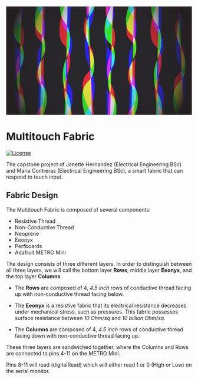 ![Mockup Showcase](visualizer/images/mockup.png)

# Multitouch Fabric

[![License][license-img]][license-url]

The capstone project of Janette Hernandez (Electrical Engineering BSc) and Maria Contreras (Electrical Engineering BSc), a smart fabric that can respond to touch input.

## Fabric Design

The Multitouch Fabric is composed of several components:

- Resistive Thread
- Non-Conductive Thread
- Neoprene
- Eeonyx 
- Perfboards
- Adafruit METRO Mini

The design consists of three different layers. In order to distinguish between all three layers, we will call the bottom layer **Rows**, middle layer **Eeonyx**, and the top layer **Columns**.

- The **Rows** are composed of 4, *4.5 inch* rows of conductive thread facing up with non-conductive thread facing below. 

- The **Eeonyx** is a resistive fabric that its electrical resistance decreases under mechanical stress, such as pressures. This fabric possesses surface resistance between *10 Ohm/sq* and *10 billion Ohm/sq*.

- The **Columns** are composed of 4, *4.5 inch* rows of conductive thread facing down with non-conductive thread facing up.

These three layers are sandwiched together, where the Columns and Rows are connected to pins 4-11 on the METRO Mini. 

Pins 8-11 will read (digitalRead) which will either read 1 or 0 (High or Low) on the serial monitor.

[license-img]: http://img.shields.io/:license-mit-blue.svg?style=flat-square
[license-url]: https://opensource.org/licenses/MIT
